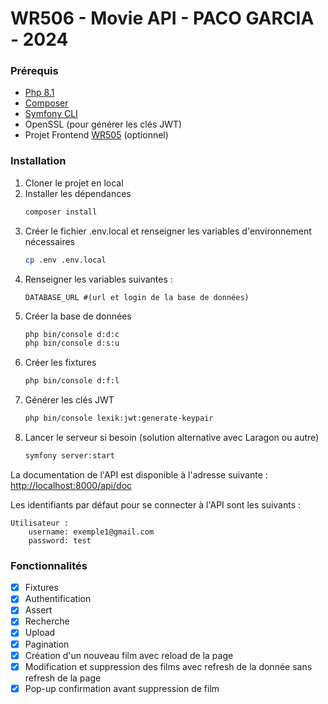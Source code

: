 
# WR506 - Movie API - PACO GARCIA - 2024

### Prérequis

- [Php 8.1](https://www.php.net/downloads)
- [Composer](https://getcomposer.org/download/)
- [Symfony CLI](https://symfony.com/download)
- OpenSSL (pour générer les clés JWT)
- Projet Frontend [WR505](https://github.com/GarciaPaco/S5VueJSTD2) (optionnel)

### Installation

1. Cloner le projet en local
2. Installer les dépendances
    ```bash
    composer install
    ```
3. Créer le fichier .env.local et renseigner les variables d'environnement nécessaires
    ```bash
    cp .env .env.local
    ```
4. Renseigner les variables suivantes :
    ```dotenv
    DATABASE_URL #(url et login de la base de données)
    ```
5. Créer la base de données
    ```bash
    php bin/console d:d:c
    php bin/console d:s:u
    ```
6. Créer les fixtures
    ```bash
    php bin/console d:f:l
    ```
7. Générer les clés JWT
    ```bash
    php bin/console lexik:jwt:generate-keypair
    ```
8. Lancer le serveur si besoin (solution alternative avec Laragon ou autre)
    ```bash
    symfony server:start
    ```

La documentation de l'API est disponible à l'adresse suivante : [http://localhost:8000/api/doc](http://localhost:8000/api/docs)

Les identifiants par défaut pour se connecter à l'API sont les suivants :

```
Utilisateur :
    username: exemple1@gmail.com
    password: test

```

### Fonctionnalités

- [x] Fixtures
- [x] Authentification
- [x] Assert
- [x] Recherche
- [x] Upload
- [x] Pagination
- [x] Création d'un nouveau film avec reload de la page
- [x] Modification et suppression des films avec refresh de la donnée sans refresh de la page
- [x] Pop-up confirmation avant suppression de film
